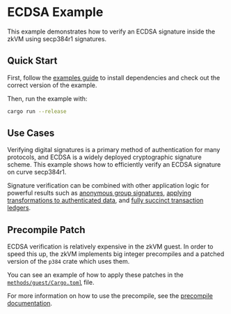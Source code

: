 # ECDSA Example

This example demonstrates how to verify an ECDSA signature inside the zkVM using secp384r1 signatures.

## Quick Start

First, follow the [examples guide] to install dependencies and check out the correct version of the example.

Then, run the example with:

```bash
cargo run --release
```

## Use Cases

Verifying digital signatures is a primary method of authentication for many protocols, and ECDSA is
a widely deployed cryptographic signature scheme. This example shows how to efficiently verify an
ECDSA signature on curve secp384r1.

Signature verification can be combined with other application logic for powerful results such as
[anonymous group signatures][1], [applying transformations to authenticated data][2], and [fully succinct
transaction ledgers][3].

## Precompile Patch

ECDSA verification is relatively expensive in the zkVM guest. In order to speed this up, the zkVM 
implements big integer precompiles and a patched version of the `p384` crate which uses them.

You can see an example of how to apply these patches in the [`methods/guest/Cargo.toml`][4] file.

For more information on how to use the precompile, see the [precompile documentation][5].

[examples guide]: https://dev.risczero.com/api/zkvm/examples/#running-the-examples
[RustCrypto]: https://docs.rs/p384/latest/p384/
[1]: https://semaphore.appliedzkp.org/
[2]: https://medium.com/@boneh/using-zk-proofs-to-fight-disinformation-17e7d57fe52f
[3]: https://minaprotocol.com/
[4]: methods/guest/Cargo.toml
[5]: https://dev.risczero.com/api/zkvm/precompiles